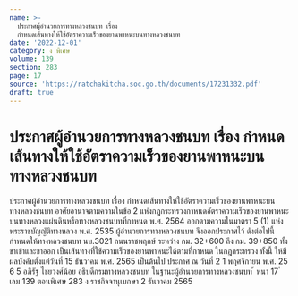 ```yaml
---
name: >-
  ประกาศผู้อำนวยการทางหลวงชนบท เรื่อง
  กำหนดเส้นทางให้ใช้อัตราความเร็วของยานพาหนะบนทางหลวงชนบท
date: '2022-12-01'
category: ง พิเศษ
volume: 139
section: 283
page: 17
source: 'https://ratchakitcha.soc.go.th/documents/17231332.pdf'
draft: true
---
```


# ประกาศผู้อำนวยการทางหลวงชนบท เรื่อง กำหนดเส้นทางให้ใช้อัตราความเร็วของยานพาหนะบนทางหลวงชนบท

ประกาศผู้อำนวยการทางหลวงชนบท เรื่อง กำหนดเส้นทางให้ใช้อัตราความเร็วของยานพาหนะบนทางหลวงชนบท อาศัยอานาจตามความในข้อ 2 แห่งกฎกระทรวงกาหนดอัตราความเร็วของยานพาหนะ บนทางหลวงแผ่นดินหรือทางหลวงชนบทที่กาหนด พ.ศ. 2564 ออกตามความในมาตรา 5 (1) แห่งพระราชบัญญัติทางหลวง พ.ศ. 2535 ผู้อำนวยการทางหลวงชนบท จึงออกประกาศไว้ ดังต่อไปนี้ กำหนดให้ทางหลวงชนบท นบ.3021 ถนนราชพฤกษ์ ระหว่าง กม. 32+600 ถึง กม. 39+850 ทั้งขาเข้าและขาออก เป็นเส้นทางที่ใช้ความเร็วของยานพาหนะได้ตามที่กาหนด ในกฎกระทรวง ทั้งนี้ ให้มีผลบังคับตั้งแต่วันที่ 15 ธันวาคม พ.ศ. 2565 เป็นต้นไป ประกาศ ณ วันที่ 2 1 พฤศจิกายน พ.ศ. 25 6 5 อภิรัฐ ไชยวงศ์น้อย อธิบดีกรมทางหลวงชนบท ในฐานะผู้อำนวยการทางหลวงชนบท ้ หนา 17 ่ เลม 139 ตอนพิเศษ 283 ง ราชกิจจานุเบกษา 2 ธันวาคม 2565
